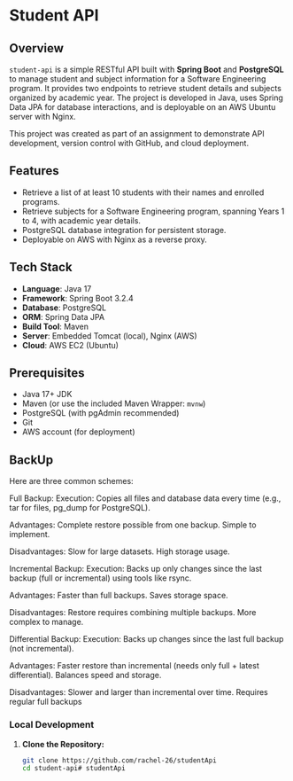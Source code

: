 # Student API

## Overview
`student-api` is a simple RESTful API built with **Spring Boot** and **PostgreSQL** to manage student and subject information for a Software Engineering program. It provides two endpoints to retrieve student details and subjects organized by academic year. The project is developed in Java, uses Spring Data JPA for database interactions, and is deployable on an AWS Ubuntu server with Nginx.

This project was created as part of an assignment to demonstrate API development, version control with GitHub, and cloud deployment.

## Features
- Retrieve a list of at least 10 students with their names and enrolled programs.
- Retrieve subjects for a Software Engineering program, spanning Years 1 to 4, with academic year details.
- PostgreSQL database integration for persistent storage.
- Deployable on AWS with Nginx as a reverse proxy.

## Tech Stack
- **Language**: Java 17
- **Framework**: Spring Boot 3.2.4
- **Database**: PostgreSQL
- **ORM**: Spring Data JPA
- **Build Tool**: Maven
- **Server**: Embedded Tomcat (local), Nginx (AWS)
- **Cloud**: AWS EC2 (Ubuntu)

## Prerequisites
- Java 17+ JDK
- Maven (or use the included Maven Wrapper: `mvnw`)
- PostgreSQL (with pgAdmin recommended)
- Git
- AWS account (for deployment)

## BackUp
Here are three common schemes:

Full Backup:
Execution: Copies all files and database data every time (e.g., tar for files, pg_dump for PostgreSQL).

Advantages:
Complete restore possible from one backup.
Simple to implement.

Disadvantages:
Slow for large datasets.
High storage usage.


Incremental Backup:
Execution: Backs up only changes since the last backup (full or incremental) using tools like rsync.

Advantages:
Faster than full backups.
Saves storage space.

Disadvantages:
Restore requires combining multiple backups.
More complex to manage.


Differential Backup:
Execution: Backs up changes since the last full backup (not incremental).

Advantages:
Faster restore than incremental (needs only full + latest differential).
Balances speed and storage.

Disadvantages:
Slower and larger than incremental over time.
Requires regular full backups

### Local Development
1. **Clone the Repository:**
   ```bash
   git clone https://github.com/rachel-26/studentApi
   cd student-api#   s t u d e n t A p i 
 
 
